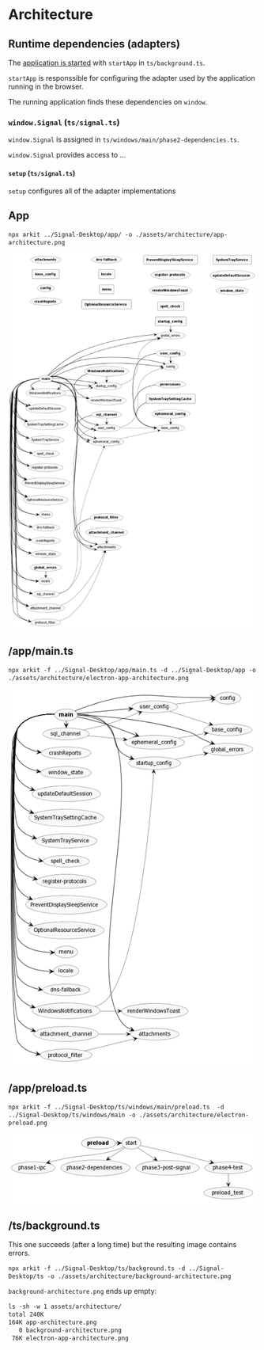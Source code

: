 # Architecture

## Runtime dependencies (adapters)

The [application is started](./how/how-application-is-started.md) with `startApp` in `ts/background.ts`.

`startApp` is responssible for configuring the adapter used by the application running in the browser.

The running application finds these dependencies on `window`.

### `window.Signal` (`ts/signal.ts`)

`window.Signal` is assigned in `ts/windows/main/phase2-dependencies.ts`.

`window.Signal` provides access to ...

#### `setup` (`ts/signal.ts`)

`setup` configures all of the adapter implementations

## App

```shell
npx arkit ../Signal-Desktop/app/ -o ./assets/architecture/app-architecture.png
```

<img src="./assets/architecture/app-architecture.png" />

## /app/main.ts

```shell
npx arkit -f ../Signal-Desktop/app/main.ts -d ../Signal-Desktop/app -o ./assets/architecture/electron-app-architecture.png
```

<img src="./assets/architecture/electron-app-architecture.png" />

## /app/preload.ts

```shell
npx arkit -f ../Signal-Desktop/ts/windows/main/preload.ts  -d ../Signal-Desktop/ts/windows/main -o ./assets/architecture/electron-preload.png
```

<img src="./assets/architecture/electron-preload.png" />

## /ts/background.ts

This one succeeds (after a long time) but the resulting image contains errors.

```shell
npx arkit -f ../Signal-Desktop/ts/background.ts -d ../Signal-Desktop/ts -o ./assets/architecture/background-architecture.png
```

`background-architecture.png` ends up empty:

```shell
ls -sh -w 1 assets/architecture/
total 240K
164K app-architecture.png
   0 background-architecture.png
 76K electron-app-architecture.png
```
